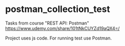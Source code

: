 # postman_collection_test
Tasks from course "REST API: Postman" https://www.udemy.com/share/101tNkCUYZd19aQX4=/

Project uses js code. For running test use Postman.
